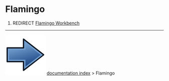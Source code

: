 # Flamingo
1.  REDIRECT [Flamingo Workbench](Flamingo_Workbench.md)



---
![](images/Button_right.svg) [documentation index](../README.md) > Flamingo
